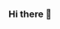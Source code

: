 ### Hi there 👋

<!--
**manas1316am/manas1316am** is a ✨ _special_ ✨ repository because its `README.md` (this file) appears on your GitHub profile.

![Manas](https://i.ibb.co/cx09vCs/Manas.png)

